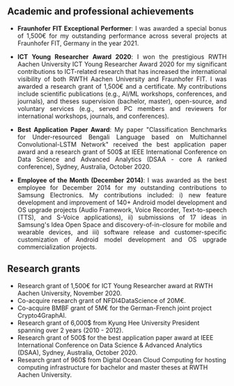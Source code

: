 ## Academic and professional achievements
- <p style='text-align: justify;'> <b>Fraunhofer FIT Exceptional Performer</b>: I was awarded a special bonus of 1,500€ for my outstanding performance across several projects at Fraunhofer FIT, Germany in the year 2021.</p>
- <p style='text-align: justify;'> <b>ICT Young Researcher Award 2020</b>: I won the prestigious RWTH Aachen University ICT Young Researcher Award 2020 for my significant contributions to ICT-related research that has increased the international visibility of both RWTH Aachen University and Fraunhofer FIT. I was awarded a research grant of 1,500€ and a certificate. My contributions include scientific publications (e.g., AI/ML workshops, conferences, and journals), and theses supervision (bachelor, master), open-source, and voluntary services (e.g., served PC members and reviewers for international workshops, journals, and conferences).</p>
- <p style='text-align: justify;'> <b>Best Application Paper Award</b>: My paper "Classification Benchmarks for Under-resourced Bengali Language based on Multichannel Convolutional-LSTM Network" received the best application paper award and a research grant of 500$ at IEEE International Conference on Data Science and Advanced Analytics (DSAA - core A ranked conference), Sydney, Australia, October 2020.</p>
- <p style='text-align: justify;'> <b>Employee of the Month (December 2014)</b>: I was awarded as the best employee for December 2014 for my outstanding contributions to Samsung Electronics. My contributions included: i) new feature development and improvement of 140+ Android model development and OS upgrade projects (Audio Framework, Voice Recorder, Text-to-speech (TTS), and S-Voice applications), ii) submissions of 17 ideas in Samsung's Idea Open Space and discovery-of-in-closure for mobile and wearable devices, and iii) software release and customer-specific customization of Android model development and OS upgrade commercialization projects. </p>

## Research grants
- Research grant of 1,500€ for ICT Young Researcher award at RWTH Aachen University, November 2020.
- Co-acquire research grant of NFDI4DataScience of 20M€.
- Co-acquire BMBF grant of 5M€ for the German-French joint project Crypto4GraphAI.
- Research grant of 6,000$ from Kyung Hee University President spanning over 2 years (2010 - 2012).
- Research grant of 500$ for the best application paper award at IEEE International Conference on Data Science & Advanced Analytics (DSAA), Sydney, Australia, October 2020.
- Research grant of 960$ from Digital Ocean Cloud Computing for hosting computing infrastructure for bachelor and master theses at RWTH Aachen University.
